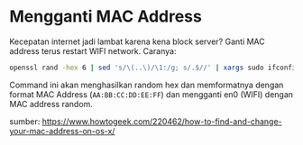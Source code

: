 # Mengganti MAC Address

Kecepatan internet jadi lambat karena kena block server? Ganti MAC address terus restart WIFI network. Caranya:

```bash
openssl rand -hex 6 | sed 's/\(..\)/\1:/g; s/.$//' | xargs sudo ifconfig en0 ether
```

Command ini akan menghasilkan random hex dan memformatnya dengan format MAC Address (`AA:BB:CC:DD:EE:FF`) dan mengganti en0 (WIFI) dengan MAC address random.

sumber: https://www.howtogeek.com/220462/how-to-find-and-change-your-mac-address-on-os-x/

